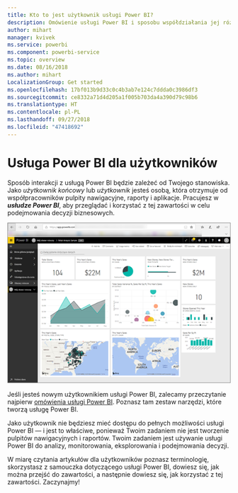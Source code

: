 ```yaml
---
title: Kto to jest użytkownik usługi Power BI?
description: Omówienie usługi Power BI i sposobu współdziałania jej różnych elementów — programu Power BI Desktop, usługi Power BI, usługi Power BI dla urządzeń przenośnych, serwera raportów i usługi Power BI Embedded.
author: mihart
manager: kvivek
ms.service: powerbi
ms.component: powerbi-service
ms.topic: overview
ms.date: 08/16/2018
ms.author: mihart
LocalizationGroup: Get started
ms.openlocfilehash: 17bf013b9d33c0c4b3ab7e124c7ddda0c3986df3
ms.sourcegitcommit: ce8332a71d4d205a1f005b703da4a390d79c98b6
ms.translationtype: HT
ms.contentlocale: pl-PL
ms.lasthandoff: 09/27/2018
ms.locfileid: "47418692"
---
```

# <a name="power-bi-for-consumers"></a>Usługa Power BI dla użytkowników
Sposób interakcji z usługą Power BI będzie zależeć od Twojego stanowiska. Jako *użytkownik końcowy* lub *użytkownik* jesteś osobą, która otrzymuje od współpracowników pulpity nawigacyjne, raporty i aplikacje. Pracujesz w ***usłudze Power BI***, aby przeglądać i korzystać z tej zawartości w celu podejmowania decyzji biznesowych.

![Pulpit nawigacyjny usługi Power BI](media/end-user-consumer/power-bi-service.png)

Jeśli jesteś nowym użytkownikiem usługi Power BI, zalecamy przeczytanie najpierw [omówienia usługi Power BI](../power-bi-overview.md). Poznasz tam zestaw narzędzi, które tworzą usługę Power BI.

Jako użytkownik nie będziesz mieć dostępu do pełnych możliwości usługi Power BI — i jest to właściwe, ponieważ Twoim zadaniem nie jest tworzenie pulpitów nawigacyjnych i raportów. Twoim zadaniem jest używanie usługi Power BI do analizy, monitorowania, eksplorowania i podejmowania decyzji.

W miarę czytania artykułów dla użytkowników poznasz terminologię, skorzystasz z samouczka dotyczącego usługi Power BI, dowiesz się, jak można przejść do zawartości, a następnie dowiesz się, jak korzystać z tej zawartości.  Zaczynajmy!

